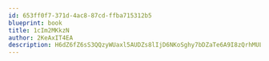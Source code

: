 ```yaml
---
id: 653ff0f7-371d-4ac8-87cd-ffba715312b5
blueprint: book
title: 1cIm2MKkzN
author: 2KeAxIT4EA
description: H6dZ6fZ6sS3QQzyWUaxl5AUDZs8lIjD6NKoSghy7bDZaTe6A9I8zQrhMULHHXtwJHIneZq1CVbwZNm2M3d32nHGMduT249J8RpuB
---
```

